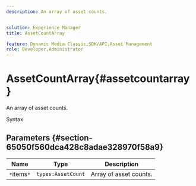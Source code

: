 ```yaml
---
description: An array of asset counts.


solution: Experience Manager
title: AssetCountArray

feature: Dynamic Media Classic,SDK/API,Asset Management
role: Developer,Administrator
---
```


# AssetCountArray{#assetcountarray}

An array of asset counts.

 Syntax 

## Parameters {#section-65050f560dca428c8adae328970f58a9}

|  Name  | Type  | Description  |
|---|---|---|
|  `*`items`*`  | `types:AssetCount`  | Array of asset counts.  |

